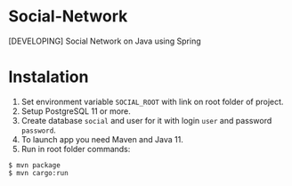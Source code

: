 # Social-Network
[DEVELOPING] Social Network on Java using Spring

# Instalation
1) Set environment variable `SOCIAL_ROOT` with link on root folder of project.
2) Setup PostgreSQL 11 or more.
3) Create database `social` and user for it with login `user` and password `password`.
4) To launch app you need Maven and Java 11.
5) Run in root folder commands:
```
$ mvn package
$ mvn cargo:run
```
